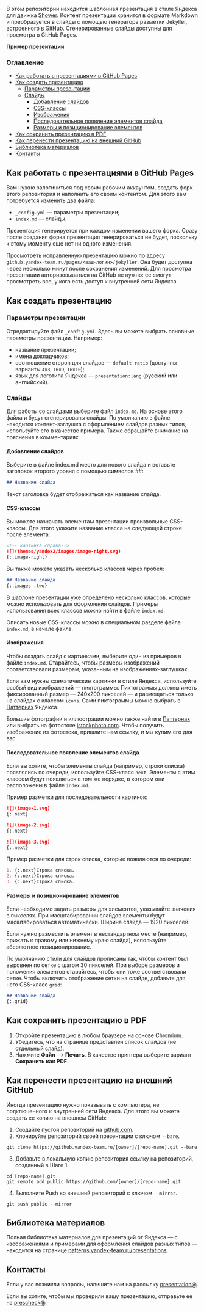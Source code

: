 В этом репозитории находится шаблонная презентация в стиле Яндекса для движка [Shower](https://github.com/shower/shower). Контент презентации хранится в формате Markdown и преобразуется в слайды с помощью генератора разметки Jekyller, встроенного в GitHub. Cгенерированные слайды доступны для просмотра в GitHub Pages.

**[Пример презентации](https://github.yandex-team.ru/pages/presentation/jekyller/)**

### Оглавление

- [Как работать с презентациями в GitHub Pages](#Как-работать-с-презентациями-в-github-pages)
- [Как создать презентацию](#Как-создать-презентацию)
  - [Параметры презентации](#Параметры-презентации)  
  - [Слайды](#Слайды)
    - [Добавление слайдов](#Добавление-слайдов)
    - [CSS-классы](#css-классы)
    - [Изображения](#Изображения)
    - [Последовательное появление элементов слайда](#Последовательное-появление-элементов-слайда)
    - [Размеры и позиционирование элементов](#Размеры-и-позиционирование-элементов)
- [Как сохранить презентацию в PDF](#Как-сохранить-презентацию-в-pdf)
- [Как перенести презентацию на внешний GitHub](#Как-перенести-презентацию-на-внешний-github)
- [Библиотека материалов](#Библиотека-материалов)
- [Контакты](#Контакты)

## Как работать с презентациями в GitHub Pages

Вам нужно залогиниться под своим рабочим аккаунтом, создать форк этого репозитория и наполнить его своим контентом. Для этого вам потребуется изменить два файла: 
  - `_config.yml` — параметры презентации;
  - `index.md` — слайды.

Презентация генерируется при каждом изменении вашего форка. Cразу после создания форка презентация генерироваться не будет, поскольку к этому моменту еще нет ни одного изменения.

Просмотреть исправленную презентацию можно по адресу `github.yandex-team.ru/pages/<ваш-логин>/jekyller`. Она будет доступна через несколько минут после сохранения изменений. Для просмотра презентации авторизовываться на GitHub не нужно: ее смогут просмотреть все, у кого есть доступ к внутренней сети Яндекса. 

## Как создать презентацию

### Параметры презентации
Отредактируйте файл `_config.yml`. Здесь вы можете выбрать основные параметры презентации. Например: 
* название презентации; 
* имена докладчиков;
* соотношение сторон для слайдов — `default ratio` (доступны варианты `4x3`, `16x9`, `16x10`);
* язык для логотипа Яндекса — `presentation:lang` (русский или английский).

### Слайды
Для работы со слайдами выберите файл `index.md`. На основе этого файла и будут сгенерированы слайды. По умолчанию в файле находится контент-заглушка с оформлением слайдов разных типов, используйте его в качестве примера. Также обращайте внимание на пояснения в комментариях.

#### Добавление слайдов
Выберите в файле index.md место для нового слайда и вставьте заголовок второго уровня с помощью символов ##:

```md
## Название слайда
```
Текст заголовка будет отображаться как название слайда.

#### CSS-классы

Вы можете назначать элементам презентации произвольные CSS-классы. Для этого укажите название класса на следующей строке после элемента:

```md
<!-- картинка справа-->
![](themes/yandex2/images/image-right.svg)
{:.image-right}
```

Вы также можете указать несколько классов через пробел:

```md
## Название слайда
{:.images .two}
```

В шаблоне презентации уже определено несколько классов, которые можно использовать для оформления слайдов. Примеры использования всех классов можно найти в файле `index.md`.

Описать новые CSS-классы можно в специальном разделе файла `index.md`, в начале файла.

#### Изображения

Чтобы создать слайд с картинками, выберите один из примеров в файле `index.md`. Старайтесь, чтобы размеры изображений соответствовали размерам, указанным на изображениях-заглушках.

Если вам нужны схематические картинки в стиле Яндекса, используйте особый вид изображений — пиктограммы. Пиктограммы должны иметь фиксированный размер — 240x200 пикселей — и размещаться только на слайдах с классом `icons`. Сами пиктограммы можно выбрать в [Паттернах](https://patterns.yandex-team.ru/presentations?typeIn=icons) Яндекса. 

Большие фотографии и иллюстрации можно также найти в [Паттернах](https://patterns.yandex-team.ru) или выбрать на фотостоке [istockphoto.com](http://www.istockphoto.com/ru). Чтобы получить изображение из фотостока, пришлите нам ссылку, и мы купим его для вас.

#### Последовательное появление элементов слайда

Если вы хотите, чтобы элементы слайда (например, строки списка) появлялись по очереди, используйте CSS-класс `next`. Элементы с этим классом будут появляться в том же порядке, в котором они расположены в файле `index.md`. 

Пример разметки для последовательности картинок:

```md
![](image-1.svg)
{:.next}

![](image-2.svg)
{:.next}

![](image-3.svg)
{:.next}
```

Пример разметки для строк списка, которые появляются по очереди:

```md
1. {:.next}Строка списка.
2. {:.next}Строка списка.
3. {:.next}Строка списка.
```

#### Размеры и позиционирование элементов

Если необходимо задать размеры для элементов, указывайте значения в пикселях. При масштабировании слайдов элементы будут масштабироваться автоматически. Ширина слайда — 1920 пикселей. 

Если нужно разместить элемент в нестандартном месте (например, прижать к правому или нижнему краю слайда), используйте абсолютное позиционирование. 

По умолчанию стили для слайдов прописаны так, чтобы контент был выровнен по сетке с шагом 30 пикселей. При выборе размеров и положения элементов старайтесь, чтобы они тоже соответствовали сетке. Чтобы включить отображение сетки на слайде, добавьте для него CSS-класс `grid`:

```md
## Название слайда
{:.grid}
```

## Как сохранить презентацию в PDF

1. Откройте презентацию в любом браузере на основе Chromium.
2. Убедитесь, что на странице представлен список слайдов (не отдельный слайд).
3. Нажмите **Файл** ⟶ **Печать**. В качестве принтера выберите вариант **Сохранить как PDF**.

## Как перенести презентацию на внешний GitHub

Иногда презентацию нужно показывать с компьютера, не подключенного к внутренней сети Яндекса. Для этого вы можете создать ее копию на внешнем GitHub:

1. Создайте пустой репозиторий на [github.com](https://github.com).
2. Клонируйте репозиторий своей презентации с ключом `--bare`.
```
git clone https://github.yandex-team.ru/[owner]/[repo-name].git --bare
```
3. Добавьте в локальную копию репозитория ссылку на репозиторий, созданный в Шаге 1.
```
cd [repo-name].git
git remote add public https://github.com/[owner]/[repo-name].git
```
4. Выполните Push во внешний репозиторий с ключом `--mirror`.
```
git push public --mirror
```

## Библиотека материалов

Полная библиотека материалов для презентаций от Яндекса — с изображениями и примерами для оформления слайдов разных типов — находится на странице [patterns.yandex-team.ru/presentations](https://patterns.yandex-team.ru/presentations).

## Контакты

Если у вас возникли вопросы, напишите нам на рассылку [presentation@](presentation@yandex-team.ru). 

Если вы хотите, чтобы мы проверили вашу презентацию, отправьте ее на [prescheck@](prescheck@yandex-team.ru).
